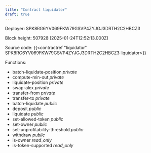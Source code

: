 ```yaml
---
title: "Contract liquidator"
draft: true
---
```

Deployer: SPK8RG6YV069FKW79GSVP4ZYJGJ3DRTH2C2HBCZ3


 



Block height: 507928 (2025-01-24T12:52:13.000Z)

Source code: {{<contractref "liquidator" SPK8RG6YV069FKW79GSVP4ZYJGJ3DRTH2C2HBCZ3 liquidator>}}

Functions:

* batch-liquidate-position _private_
* compute-min-out _private_
* liquidate-position _private_
* swap-alex _private_
* transfer-from _private_
* transfer-to _private_
* batch-liquidate _public_
* deposit _public_
* liquidate _public_
* set-allowed-token _public_
* set-owner _public_
* set-unprofitability-threshold _public_
* withdraw _public_
* is-owner _read_only_
* is-token-supported _read_only_
